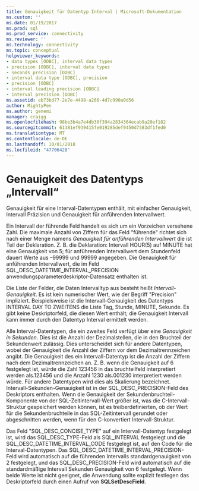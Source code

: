 ```yaml
---
title: Genauigkeit für Datentyp Interval | Microsoft-Dokumentation
ms.custom: ''
ms.date: 01/19/2017
ms.prod: sql
ms.prod_service: connectivity
ms.reviewer: ''
ms.technology: connectivity
ms.topic: conceptual
helpviewer_keywords:
- data types [ODBC], interval data types
- precision [ODBC], interval data types
- seconds precision [ODBC]
- interval data type [ODBC], precision
- precision [ODBC]
- interval leading precision [ODBC]
- interval precision [ODBC]
ms.assetid: eb73bd77-2e7e-4498-a266-4d7c990a0d56
author: MightyPen
ms.author: genemi
manager: craigg
ms.openlocfilehash: 98be3b4a7e4db30f394a2834364ecab9a20ef182
ms.sourcegitcommit: 61381ef939415fe019285def9450d7583df1fed0
ms.translationtype: MT
ms.contentlocale: de-DE
ms.lasthandoff: 10/01/2018
ms.locfileid: "47706428"
---
```

# <a name="interval-data-type-precision"></a>Genauigkeit des Datentyps „Intervall“
Genauigkeit für eine Interval-Datentypen enthält, mit einfacher Genauigkeit, Intervall Präzision und Genauigkeit für anführenden Intervallwert.  
  
 Ein Intervall der führende Feld handelt es sich um ein Vorzeichen versehene Zahl. Die maximale Anzahl von Ziffern für das Feld "führende" richtet sich nach einer Menge namens *Genauigkeit für anführenden Intervallwert* die ist Teil der Deklaration. Z. B. die Deklaration: Intervall HOUR(5) auf MINUTE hat eine Genauigkeit von 5; für anführenden Intervallwert dem Stundenfeld dauert Werte aus –99999 und 99999 angegeben. Die Genauigkeit für anführenden Intervallwert, die im Feld SQL_DESC_DATETIME_INTERVAL_PRECISION anwendungsparameterdeskriptor-Datensatz enthalten ist.  
  
 Die Liste der Felder, die Daten Intervalltyp aus besteht heißt *Intervall-Genauigkeit*. Es ist kein numerischer Wert, wie der Begriff "Precision" impliziert. Beispielsweise ist die Intervall-Genauigkeit des Datentyps INTERVAL DAY TO ZWEITENS die Liste Tag, Stunde, MINUTE, Sekunde. Es gibt keine Deskriptorfeld, die diesen Wert enthält; die Genauigkeit Intervall kann immer durch den Datentyp Interval ermittelt werden.  
  
 Alle Interval-Datentypen, die ein zweites Feld verfügt über eine *Genauigkeit in Sekunden*. Dies ist die Anzahl der Dezimalstellen, die in den Bruchteil der Sekundenwert zulässig. Dies unterscheidet sich für andere Datentypen, wobei der Genauigkeit die Anzahl der Ziffern vor dem Dezimaltrennzeichen angibt. Die Genauigkeit des ein Intervall-Datentyp ist die Anzahl der Ziffern nach dem Dezimaltrennzeichen an. Z. B. wenn die Genauigkeit auf 6 festgelegt ist, würde die Zahl 123456 in das bruchteilfeld interpretiert werden als.123456 und die Anzahl 1230 als.001230 interpretiert werden würde. Für andere Datentypen wird dies als Skalierung bezeichnet. Intervall-Sekunden-Genauigkeit ist in der SQL_DESC_PRECISION-Feld des Deskriptors enthalten. Wenn die Genauigkeit der Sekundenbruchteil-Komponente von der SQL-Zeitintervall-Wert größer ist, was die C-Intervall-Struktur gespeichert werden können, ist es treiberdefinierten, ob der Wert für die Sekundenbruchteile in das SQL-Zeitintervall gerundet oder abgeschnitten werden, wenn für den C-konvertiert Intervall-Struktur.  
  
 Das Feld "SQL_DESC_CONCISE_TYPE" auf ein Intervall-Datentyp festgelegt ist, wird das SQL_DESC_TYPE-Feld als SQL_INTERVAL festgelegt und die SQL_DESC_DATETIME_INTERVAL_CODE festgelegt ist, auf den Code für die Interval-Datentypen. Das SQL_DESC_DATETIME_INTERVAL_PRECISION-Feld wird automatisch auf die führenden Intervalls standardgenauigkeit von 2 festgelegt, und das SQL_DESC_PRECISION-Feld wird automatisch auf die standardmäßige Intervall Sekunden Genauigkeit von 6 festgelegt. Wenn beide Werte ist nicht geeignet, die Anwendung sollte explizit festlegen das Deskriptorfeld durch einen Aufruf von **SQLSetDescField**.
